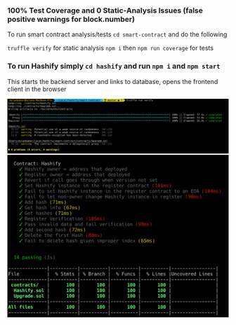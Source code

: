 ### 100% Test Coverage and 0 Static-Analysis Issues (false positive warnings for block.number)

To run smart contract analysis/tests `cd smart-contract` and do the following

`truffle verify` for static analysis
`npm i` then `npm run coverage` for tests

### To run Hashify simply `cd hashify` and run `npm i` and `npm start`

This starts the backend server and links to database, opens the frontend client in the browser

![static analysis](static-analysis.png)
![test coverage](test-coverage.png)
